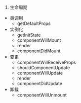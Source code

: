 1. 生命周期
* 类调用
  * getDefaultProps
* 实例化
  * getInitState
  * componentWillMount
  * render
  * componentDidMount
* 变更
  * componentWillReceiveProps
  * shouldComponentUpdate
  * componentWillUpdate
  * render
  * componentDidUpdate
* 卸载
  * componentWillUnmount